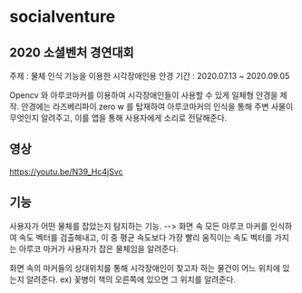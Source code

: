 # socialventure
 
## 2020 소셜벤처 경연대회

주제 : 물체 인식 기능을 이용한 시각장애인용 안경
기간 : 2020.07.13 ~ 2020.09.05

Opencv 와 아루코마커를 이용하여 시각장애인들이 사용할 수 있게 일체형 안경을 제작.
안경에는 라즈베리파이 zero w 를 탑재하여 아루코마커의 인식을 통해 주변 사물이 무엇인지 알려주고, 이를 앱을 통해 사용자에게 소리로 전달해준다.

## 영상
https://youtu.be/N39_Hc4jSvc

## 기능

사용자가 어떤 물체를 잡았는지 탐지하는 기능.
--> 화면 속 모든 아루코 마커를 인식하여 속도 벡터를 검출해내고, 이 중 평균 속도보다 가장 빨리 움직이는 속도 벡터를 가지는 아루코 마커가 사용자가 잡은 물체임을 알려준다.

화면 속의 마커들의 상대위치를 통해 시각장애인이 찾고자 하는 물건이 어느 위치에 있는지 알려준다.
ex) 꽃병이 책의 오른쪽에 있으면 그 위치를 알려준다.
